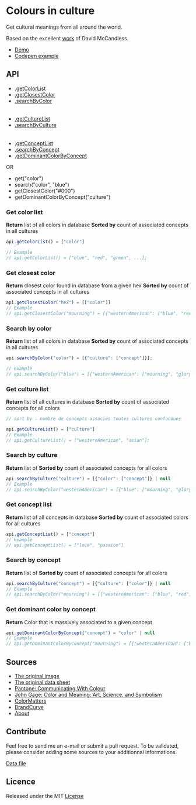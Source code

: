 
# Colours in culture

Get cultural meanings from all around the world.

Based on the excellent [work](http://www.informationisbeautiful.net/visualizations/colours-in-cultures/) of David McCandless. 

- [Demo](https://coloursinculture.io)
- [Codepen example](http://codepen.io/tfrere/pen/VpMWwv)


## API

 - [.getColorList](#get-color-list)
 - [.getClosestColor](#get-closest-color)
 - [.searchByColor](#search-by-color)
 ######
 - [.getCultureList](#get-culture-list)
 - [.searchByCulture](#search-by-culture)
######
 - [.getConceptList](#get-concept-list)
 - [.searchByConcept](#search-by-concept)
 - [.getDominantColorByConcept](#get-dominant-color-by-concept)
  
  OR

- get("color")
- search("color", "blue")
- getClosestColor("#000")
- getDominantColorByConcept("culture")
  
### Get color list
**Return** list of all colors in database
**Sorted by** count of associated concepts in all cultures
```javascript
api.getColorList() = ["color"]

// Example
// api.getColorList() = ["blue", "red", "green", ...];
```

### Get closest color

**Return** closest color found in database from a given hex
**Sorted by** count of associated concepts in all cultures
```javascript
api.getClosestColor("hex") = [["color"]]
// Example
// api.getClosestColor("mourning") = [{"westernAmerican": ["blue", "red"]}];
```

### Search by color

**Return** list of all colors in database
**Sorted by** count of associated concepts in all cultures
```javascript
api.searchByColor("color") = [{"culture": ["concept"]}];

// Example
// api.searchByColor("blue") = [{"westernAmerican": ["mourning", "glory"]}];
```
  
### Get culture list

**Return** list of all cultures in database
**Sorted by** count of associated concepts for all colors
```javascript
// sort by : nombre de concepts associés toutes cultures confondues

api.getCultureList() = ["culture"]
// Example
// api.getCultureList() = ["westernAmerican", "asian"];
```

### Search by culture

**Return** list of 
**Sorted by** count of associated concepts for all colors
```javascript
api.searchByCulture("culture") = [{"color": ["concept"]} | null
// Example
// api.searchByColor("westernAmerican") = [{"blue": ["mourning", "glory"]}];
```


### Get concept list

**Return** list of all concepts in database
**Sorted by** count of associated colors for all cultures
```javascript
api.getConceptList() = ["concept"]
// Example
// api.getConceptList() = ["love", "passion"]
```


### Search by concept

**Return** list of 
**Sorted by** count of associated concepts for all colors
```javascript
api.searchByCulture("concept") = [{"culture": ["color"]} | null
// Example
// api.searchByColor("mourning") = [{"westernAmerican": ["blue", "red"]}];
```

### Get dominant color by concept

**Return** Color that is massively associated to a given concept
```javascript
api.getDominantColorByConcept("concept") = "color" | null
// Example
// api.getDominantColorByConcept("mourning") = [{"westernAmerican": ["blue", "red"]}];
```


## Sources

- [The original image](http://www.informationisbeautiful.net/visualizations/colours-in-cultures/)
- [The original data sheet](https://docs.google.com/spreadsheets/d/1kdEOmMxo-Shy2gGlUpPe_Low3s27ZXIw15hybMmtMDU/edit#gid=0) 
- [Pantone: Communicating With Colour](http://www.amazon.com/exec/obidos/ASIN/0966638328/titb-20/)
- [John Gage: Color and Meaning: Art, Science, and Symbolism](http://www.amazon.com/exec/obidos/ASIN/0520226119/titb-20/)
- [ColorMatters](http://www.colormatters.com/search.html)
- [BrandCurve](http://www.brandcurve.com/color-meanings-around-the-world/)
- [About](http://webdesign.about.com/od/color/a/bl_colorculture.htm)


## Contribute

Feel free to send me an e-mail or submit a pull request. 
To be validated, please consider adding some sources to your additionnal informations.

[Data file](https://github.com/tfrere/colours-in-culture/blob/master/data.json)

## Licence

Released under the MIT [License](https://github.com/tfrere/colours-in-culture/blob/master/LICENSE)

